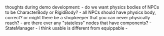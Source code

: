 thoughts during demo development:
    - do we want physics bodies of NPCs to be CharacterBody or RigidBody?
    - all NPCs should have physics body, correct? or might there be a shopkeeper that you can never physically reach?
    - are there ever any "stateless" nodes that have components?
    - StateManager 
    - i think usable is different from equippable
    - 